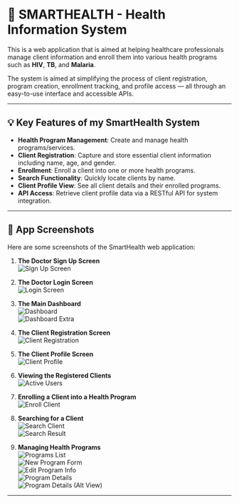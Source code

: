 # 🏥 SMARTHEALTH - Health Information System

This is a web application that is aimed at helping healthcare professionals manage client information and enroll them into various health programs such as **HIV**, **TB**, and **Malaria**.

The system is aimed at simplifying the process of client registration, program creation, enrollment tracking, and profile access — all through an easy-to-use interface and accessible APIs.

---

## 💡 Key Features of my SmartHealth System

- **Health Program Management**: Create and manage health programs/services.
- **Client Registration**: Capture and store essential client information including name, age, and gender.
- **Enrollment**: Enroll a client into one or more health programs.
- **Search Functionality**: Quickly locate clients by name.
- **Client Profile View**: See all client details and their enrolled programs.
- **API Access**: Retrieve client profile data via a RESTful API for system integration.

---
## 📸 App Screenshots

Here are some screenshots of the SmartHealth web application:

1. **The Doctor Sign Up Screen**  
   ![Sign Up Screen](/static/images/screenshots/signUp.png)

2. **The Doctor Login Screen**  
   ![Login Screen](/static/images/screenshots/signin.png)

3. **The Main Dashboard**  
   ![Dashboard](/static/images/screenshots/dashboard.png)  
   ![Dashboard Extra](/static/images/screenshots/dashboard_1.png)

4. **The Client Registration Screen**  
   ![Client Registration](/static/images/screenshots/newclient.png)

5. **The Client Profile Screen**  
   ![Client Profile](/static/images/screenshots/client_info.png)

6. **Viewing the Registered Clients**  
   ![Active Users](/static/images/screenshots/clients.png)

7. **Enrolling a Client into a Health Program**  
   ![Enroll Client](/static/images/screenshots/enroll_client.png)

8. **Searching for a Client**  
   ![Search Client](/static/images/screenshots/search.png)  
   ![Search Result](/static/images/screenshots/search_result.png)

9. **Managing Health Programs**  
   ![Programs List](/static/images/screenshots/programmes.png)  
   ![New Program Form](/static/images/screenshots/new_programme.png)  
   ![Edit Program Info](/static/images/screenshots/edit_programme.png)  
   ![Program Details](/static/images/screenshots/programme_info.png)  
   ![Program Details (Alt View)](/static/images/screenshots/program_info_1.png)

---
